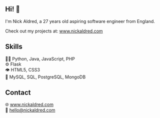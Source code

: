 Hi! 👋
-----------------------------------------------------------------------
I'm Nick Aldred, a 27 years old aspiring software engineer from England.

Check out my projects at:
www.nickaldred.com

Skills <br />
-----------------------------------------------------------------------

👨‍💻 Python, Java, JavaScript, PHP <br />
⚙️ Flask<br />
👁️ HTML5, CSS3<br />
💽 MySQL, SQL, PostgreSQL, MongoDB<br />

Contact <br />
-----------------------------------------------------------------------
🌐 www.nickaldred.com<br />
📧 hello@nickaldred.com<br />

